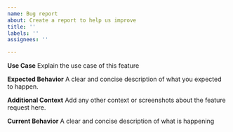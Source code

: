 ```yaml
---
name: Bug report
about: Create a report to help us improve
title: ''
labels: ''
assignees: ''

---
```


**Use Case**
Explain the use case of this feature

**Expected Behavior**
A clear and concise description of what you expected to happen.

**Additional Context**
Add any other context or screenshots about the feature request here.

**Current Behavior**
A clear and concise description of what is happening
